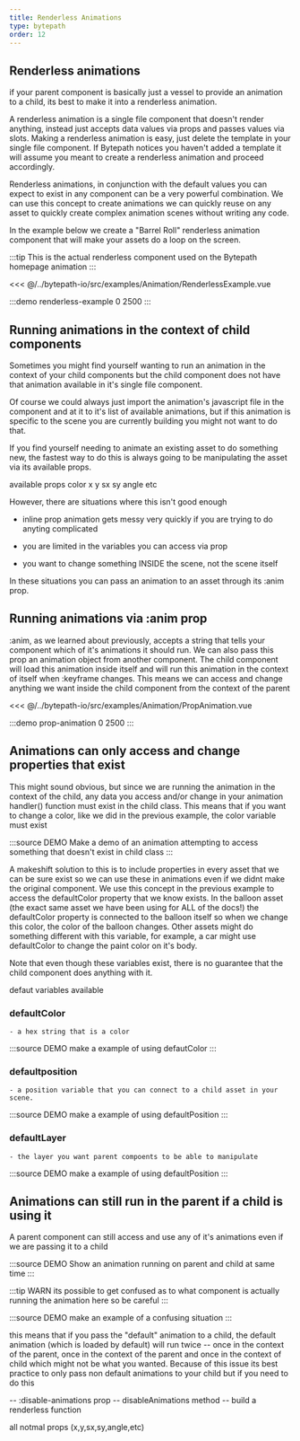 ```yaml
---
title: Renderless Animations
type: bytepath
order: 12
---
```

## Renderless animations
if your parent component is basically just a vessel to provide an animation to a child, its best to make it into a renderless animation. 

A renderless animation is a single file component that doesn't render anything, instead just accepts data values via props and passes values via slots. 
Making a renderless animation is easy, just delete the template in your single file component. If Bytepath notices you haven't added a template it will assume you meant to create a renderless animation and proceed accordingly. 

Renderless animations, in conjunction with the default values you can expect to exist in any component can be a very powerful combination. We can use this concept to create animations we can quickly reuse on any asset to quickly 
create complex animation scenes without writing any code. 

In the example below we create a "Barrel Roll" renderless animation component that will make your assets do a loop on the screen. 

:::tip
This is the actual renderless component used on the Bytepath homepage animation
:::

<<< @/../bytepath-io/src/examples/Animation/RenderlessExample.vue

:::demo renderless-example 0 2500
:::

## Running animations in the context of child components
Sometimes you might find yourself wanting to run an animation in the context of your child components but the child component does not have that animation available in it's single file component. 

Of course we could always just import the animation's javascript file in the component and at it to it's list of available animations, but if this animation is specific to the scene you are 
currently building you might not want to do that. 

If you find yourself needing to animate an existing asset to do something new, the fastest way to do this is always going to be manipulating the asset via its available props.

available props
color
x
y
sx
sy
angle
etc
 
However, there are situations where this isn't good enough
- inline prop animation gets messy very quickly if you are trying to do anyting complicated

- you are limited in the variables you can access via prop

- you want to change something INSIDE the scene, not the scene itself

 In these situations you can pass an animation to an asset through its
:anim prop.  

## Running animations via :anim prop
:anim, as we learned about previously, accepts a string that tells your component which of it's animations it should run.
 We can also pass this prop an animation object from another component. The child component will load this animation inside itself and will run this animation in the context of itself when :keyframe changes. 
 This means we can access and change anything we want inside the child component from the context of the parent 


<<< @/../bytepath-io/src/examples/Animation/PropAnimation.vue

:::demo prop-animation 0 2500
:::

## Animations can only access and change properties that exist
This might sound obvious, but since we are running the animation in the context of the child, any data you access and/or change in your animation handler() function must exist in the child class. This means that if you want to change a color, like we did in the previous example, the color variable must exist

:::source DEMO
Make a demo of an animation attempting to access something that doesn't exist in
child class
:::

A makeshift solution to this is to include properties in every asset that we
can be sure exist so we can use these in animations even if we didnt make the original component. We use this concept in the previous example to access the defaultColor property that we know exists. In the balloon asset (the exact same asset we have been using for ALL of the docs!) the defaultColor property is connected to the balloon itself so when we change this color, the color of the balloon changes. Other assets might do something different with this variable, for example, a car might use defaultColor to change the paint color on it's body.

Note that even though these variables exist, there is no guarantee that the child component does anything with it. 


defaut variables available 
### defaultColor 
    - a hex string that is a color

:::source DEMO
 make a example of using defautColor
:::

### defaultposition 
    - a position variable that you can connect to a child asset in your scene. 

:::source DEMO
 make a example of using defaultPosition
:::

### defaultLayer 
    - the layer you want parent compoents to be able to manipulate

:::source DEMO
 make a example of using defaultPosition
:::




## Animations can still run in the parent if a child is using it
A parent component can still access and use any of it's animations even if we are passing it to a child 

:::source DEMO
Show an animation running on parent and child at same time
:::


:::tip WARN
its possible to get confused as to what component is actually running the animation here so be careful
:::

:::source DEMO
make an example of a confusing situation
:::

this means that if you pass the "default" animation to a child, the default animation (which is loaded by default) will run twice -- once in the context of the parent, once in the context of the parent and once in the context of child which might not be what you wanted. Because of this issue its best practice to only pass non default animations to your child but if you need to do this 

-- :disable-animations prop
-- disableAnimations method
-- build a renderless function

all notmal props (x,y,sx,sy,angle,etc)
